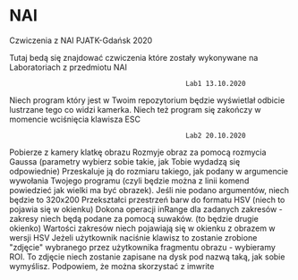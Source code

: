 # NAI
Czwiczenia z NAI PJATK-Gdańsk 2020

Tutaj bedą się znajdować czwiczenia które zostały wykonywane na Laboratoriach z przedmiotu NAI

                                                Lab1 13.10.2020
Niech program który jest w Twoim repozytorium będzie wyświetlał odbicie lustrzane tego co widzi kamerka.
Niech też program się zakończy w momencie wciśnięcia klawisza ESC

                                                Lab2 20.10.2020
Pobierze z kamery klatkę obrazu
Rozmyje obraz za pomocą rozmycia Gaussa (parametry wybierz sobie takie, jak Tobie wydadzą się odpowiednie)
Przeskaluje ją do rozmiaru takiego, jak podany w argumencie wywołania Twojego programu (czyli będzie można z linii komend powiedzieć jak wielki ma być obrazek). Jeśli nie podano argumentów, niech będzie to 320x200
Przekształci przestrzeń barw do formatu HSV (niech to pojawia się w okienku)
Dokona operacji inRange dla zadanych zakresów - zakresy niech będą podane za pomocą suwaków. (to będzie drugie okienko)
Wartości zakresów niech pojawiają się w okienku z obrazem w wersji HSV
Jeżeli użytkownik naciśnie klawisz <x> to zostanie zrobione "zdjęcie" wybranego przez użytkownika fragmentu obrazu - wybieramy ROI. To zdjęcie niech zostanie zapisane na dysk pod nazwą taką, jak sobie wymyślisz. Podpowiem, że można skorzystać z imwrite

